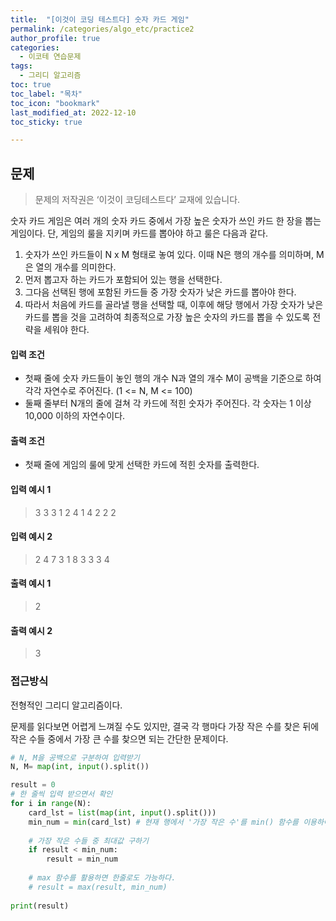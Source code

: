 ```yaml
---
title:  "[이것이 코딩 테스트다] 숫자 카드 게임"
permalink: /categories/algo_etc/practice2
author_profile: true
categories:
  - 이코테 연습문제
tags:
  - 그리디 알고리즘
toc: true
toc_label: "목차"
toc_icon: "bookmark"
last_modified_at: 2022-12-10
toc_sticky: true 

---
```


## 문제

> 문제의 저작권은 ‘이것이 코딩테스트다’ 교재에 있습니다.



숫자 카드 게임은 여러 개의 숫자 카드 중에서 가장 높은 숫자가 쓰인 카드 한 장을 뽑는 게임이다. 단, 게임의 룰을 지키며 카드를 뽑아야 하고 룰은 다음과 같다.

 

1. 숫자가 쓰인 카드들이 N x M 형태로 놓여 있다. 이때 N은 행의 개수를 의미하며, M은 열의 개수를 의미한다.
2. 먼저 뽑고자 하는 카드가 포함되어 있는 행을 선택한다.
3. 그다음 선택된 행에 포함된 카드들 중 가장 숫자가 낮은 카드를 뽑아야 한다.
4. 따라서 처음에 카드를 골라낼 행을 선택할 때, 이후에 해당 행에서 가장 숫자가 낮은 카드를 뽑을 것을 고려하여 최종적으로 가장 높은 숫자의 카드를 뽑을 수 있도록 전략을 세워야 한다.



#### 입력 조건

- 첫째 줄에 숫자 카드들이 놓인 행의 개수 N과 열의 개수 M이 공백을 기준으로 하여 각각 자연수로 주어진다. (1 <= N, M <= 100)
- 둘째 줄부터 N개의 줄에 걸쳐 각 카드에 적힌 숫자가 주어진다. 각 숫자는 1 이상 10,000 이하의 자연수이다.

 

#### 출력 조건

- 첫째 줄에 게임의 룰에 맞게 선택한 카드에 적힌 숫자를 출력한다.

 

#### 입력 예시 1

> 3 3
> 3 1 2
> 4 1 4
> 2 2 2

####  입력 예시 2

> 2 4
> 7 3 1 8
> 3 3 3 4



#### 출력 예시 1

> 2

#### 출력 예시 2

> 3

 

### 접근방식

전형적인 그리디 알고리즘이다.

문제를 읽다보면 어렵게 느껴질 수도 있지만, 결국 각 행마다 가장 작은 수를 찾은 뒤에 작은 수들 중에서 가장 큰 수를 찾으면 되는 간단한 문제이다.

```python
# N, M을 공백으로 구분하여 입력받기
N, M= map(int, input().split())

result = 0
# 한 줄씩 입력 받으면서 확인
for i in range(N):
    card_lst = list(map(int, input().split()))
    min_num = min(card_lst) # 현재 행에서 '가장 작은 수'를 min() 함수를 이용하여 찾기
	
    # 가장 작은 수들 중 최대값 구하기
    if result < min_num:
        result = min_num
        
    # max 함수를 활용하면 한줄로도 가능하다.
    # result = max(result, min_num)
        
print(result)
```

